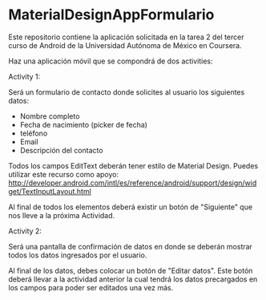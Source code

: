 # MaterialDesignAppFormulario

Este repositorio contiene la aplicación solicitada en la tarea 2 del tercer curso de Android de la Universidad Autónoma de México en Coursera.

Haz una aplicación móvil que se compondrá de dos activities:

Activity 1:

Será un formulario de contacto donde solicites al usuario los siguientes datos:

* Nombre completo
* Fecha de nacimiento (picker de fecha)
* teléfono
* Email
* Descripción del contacto

Todos los campos EditText deberán tener estilo de Material Design. Puedes utilizar este recurso como apoyo: http://developer.android.com/intl/es/reference/android/support/design/widget/TextInputLayout.html

Al final de todos los elementos deberá existir un botón de "Siguiente" que nos lleve a la próxima Actividad.


Activity 2:

Será una pantalla de confirmación de datos en donde se deberán mostrar todos los datos ingresados por el usuario.

Al final de los datos, debes colocar un botón de "Editar datos". Este botón deberá llevar a la actividad anterior la cual tendrá los datos precargados en los campos para poder ser editados una vez más.
